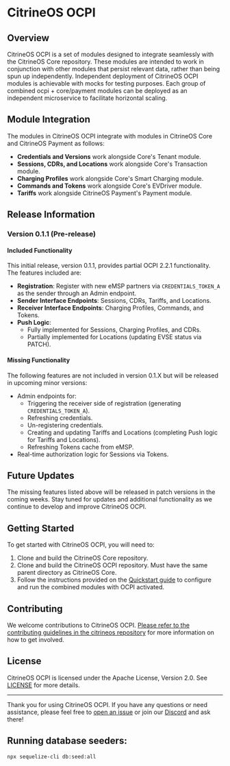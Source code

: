 # CitrineOS OCPI

## Overview

CitrineOS OCPI is a set of modules designed to integrate seamlessly with the CitrineOS Core repository. These modules are intended to work in conjunction with other modules that persist relevant data, rather than being spun up independently. Independent deployment of CitrineOS OCPI modules is achievable with mocks for testing purposes. Each group of combined ocpi + core/payment modules can be deployed as an independent microservice to facilitate horizontal scaling.

## Module Integration

The modules in CitrineOS OCPI integrate with modules in CitrineOS Core and CitrineOS Payment as follows:

- **Credentials and Versions** work alongside Core's Tenant module.
- **Sessions, CDRs, and Locations** work alongside Core's Transaction module.
- **Charging Profiles** work alongside Core's Smart Charging module.
- **Commands and Tokens** work alongside Core's EVDriver module.
- **Tariffs** work alongside CitrineOS Payment's Payment module.

## Release Information

### Version 0.1.1 (Pre-release)

#### Included Functionality

This initial release, version 0.1.1, provides partial OCPI 2.2.1 functionality. The features included are:

- **Registration**: Register with new eMSP partners via `CREDENTIALS_TOKEN_A` as the sender through an Admin endpoint.
- **Sender Interface Endpoints**: Sessions, CDRs, Tariffs, and Locations.
- **Receiver Interface Endpoints**: Charging Profiles, Commands, and Tokens.
- **Push Logic**:
  - Fully implemented for Sessions, Charging Profiles, and CDRs.
  - Partially implemented for Locations (updating EVSE status via PATCH).

#### Missing Functionality

The following features are not included in version 0.1.X but will be released in upcoming minor versions:

- Admin endpoints for:
  - Triggering the receiver side of registration (generating `CREDENTIALS_TOKEN_A`).
  - Refreshing credentials.
  - Un-registering credentials.
  - Creating and updating Tariffs and Locations (completing Push logic for Tariffs and Locations).
  - Refreshing Tokens cache from eMSP.
- Real-time authorization logic for Sessions via Tokens.

## Future Updates

The missing features listed above will be released in patch versions in the coming weeks. Stay tuned for updates and additional functionality as we continue to develop and improve CitrineOS OCPI.

## Getting Started

To get started with CitrineOS OCPI, you will need to:

1. Clone and build the CitrineOS Core repository.
2. Clone and build the CitrineOS OCPI repository. Must have the same parent directory as CitrineOS Core.
3. Follow the instructions provided on the [Quickstart guide](https://citrineos.github.io/quickstart.html) to configure and run the combined modules with OCPI activated.

## Contributing

We welcome contributions to CitrineOS OCPI. [Please refer to the contributing guidelines in the citrineos repository](https://github.com/citrineos/citrineos/blob/main/CONTRIBUTING.md) for more information on how to get involved.

## License

CitrineOS OCPI is licensed under the Apache License, Version 2.0. See [LICENSE](LICENSE) for more details.

---

Thank you for using CitrineOS OCPI. If you have any questions or need assistance, please feel free to [open an issue](https://github.com/citrineos/citrineos/issues) or join our [Discord](https://discord.gg/FhkRJknV3N) and ask there!

## Running database seeders:

```
npx sequelize-cli db:seed:all
```
